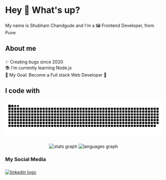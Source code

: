 <h1 align="left">Hey 👋 What's up?</h1>

###

<p align="left">My name is Shubham Chandgude and I'm a 🖼️ Frontend Developer, from Pune</p>

###

<h2 align="left">About me</h2>

###

<p align="left">✨ Creating bugs since 2020<br>📚 I'm currently learning Node.js<br>🎯 My Goal: Become a Full stack Web Developer 📌</p>

###

<h2 align="left">I code with</h2>

###

<img src="https://raw.githubusercontent.com/Shubham0202/Shubham0202/output/snake.svg" alt="Snake animation" />

###

<div align="center">
  <img src="https://github-readme-stats.vercel.app/api?username=Shubham0202&hide_title=false&hide_rank=false&show_icons=true&include_all_commits=true&count_private=true&disable_animations=false&theme=dracula&locale=en&hide_border=false&order=1" height="150" alt="stats graph"  />
  <img src="https://github-readme-stats.vercel.app/api/top-langs?username=Shubham0202&locale=en&hide_title=false&layout=compact&card_width=320&langs_count=5&theme=dracula&hide_border=false&order=2" height="150" alt="languages graph"  />
</div>

###

<h3 align="left">My Social Media</h3>

###

<div align="left">
  <a href="https://www.linkedin.com/in/shubham-chandgude-6404b7270" target="_blank">
    <img src="https://raw.githubusercontent.com/maurodesouza/profile-readme-generator/master/src/assets/icons/social/linkedin/default.svg" width="52" height="40" alt="linkedin logo"  />
  </a>
</div>

###
